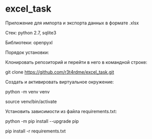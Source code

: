 # excel_task

Приложение для импорта и экспорта данных в формате .xlsx

Стек: python 2.7, sqlite3

Библиотеки: openpyxl

Порядок установки:

Клонировать репозиторий и перейти в него в командной строке:

git clone https://github.com/r3t4rdme/excel_task.git

Cоздать и активировать виртуальное окружение:

python -m venv venv

source venv/bin/activate

Установить зависимости из файла requirements.txt:

python -m pip install --upgrade pip

pip install -r requirements.txt

